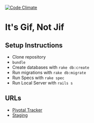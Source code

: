 [![Code Climate](https://codeclimate.com/github/JennyAllar/itsgifnotjif.png)](https://codeclimate.com/github/JennyAllar/itsgifnotjif)

# It's Gif, Not Jif

## Setup Instructions
* Clone repository
* `bundle`
* Create databases with `rake db:create`
* Run migrations with `rake db:migrate`
* Run Specs with `rake spec`
* Run Local Server with `rails s`

## URLs
* [Pivotal Tracker](https://www.pivotaltracker.com/n/projects/1074396 "Pivotal Tracker")
* [Staging](http://still-beach-9461.herokuapp.com/ "It's Gif, Not Jif Staging")